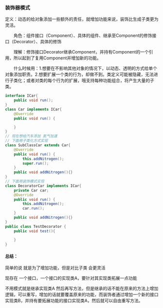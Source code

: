 ### 装饰器模式

定义：动态的给对象添加一些额外的责任，就增加功能来说，装饰比生成子类更为灵活。

　　角色：组件接口（Component）、具体的组件、继承至Component的修饰接口（Decorator）、具体的修饰

　　理解：修饰接口Decorator继承Component，并持有Component的一个引用，所以起到了复用Component并增加新的功能。

　　什么时候用：1.想要在不影响其他对象的情况下，以动态、透明的方式给单个对象添加职责。2.想要扩展一个类的行为，却做不到。类定义可能被隐藏，无法进行子类化；或者对类的每个行为的扩展，哦支持每种功能组合，将产生大量的子类。

```java
interface ICar{
    public void run();
}
class Car implements ICar{
    @Override
    public void run() {

    }
}
// 现在想给汽车添加 氮气加速
// 下面用子类化方式实现
class SubClassCar extends Car{
    @Override
    public void run() {
        this.addNitrogen();
        super.run();
    }
    public void addNitrogen(){}
}
// 下面用装饰模式实现
class DecoratorCar implements ICar{
    private Car car;
    @Override
    public void run() {
        this.addNitrogen();
        car.run();
    }
    public void addNitrogen(){}
}
public class TestDecorator {
    public void test(){
        
    }
}
```

#### 总结：

简单的说 就是为了增加功能，但是对比子类 会更灵活

现存在 一个接口，一个接口的实现类A，要针对其实现类拓展一点功能

不用模式就是继承实现类A 然后再写方法，但是继承的话不能在原来的方法上增加逻辑，可以重写，增加的话就要覆盖原来的功能，而装饰者通过增加一个新的接口实现类B，并持有要拓展功能的接口实现类A，然后就可以自由重写方法。



